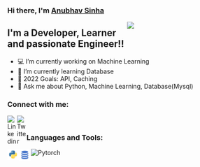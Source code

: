 ### Hi there, I'm [Anubhav Sinha][website]

<img align='right' src="https://media1.tenor.com/images/b6792c305302f79392750175acf06cab/tenor.gif?itemid=13136559" width="230">

## I'm a Developer, Learner and passionate Engineer!!

- 💻 I’m currently working on Machine Learning
- 📡 I’m currently learning Database
- 🥅 2022 Goals: API, Caching
- 💬 Ask me about Python, Machine Learning, Database(Mysql)

### Connect with me:


[<img align="left" alt="Linkedin" width="22px" src="https://icons-for-free.com/download-icon-linked+linkedin+logo+social+icon-1320191784782940875_512.png" />][linkedin]

[<img align="left" alt="Twitter" width="22px" src="https://1000logos.net/wp-content/uploads/2017/06/Twitter-Logo.png" />][twitter]
<br />

### Languages and Tools:

[<img align="left" alt="Python" width="26px" src="https://raw.githubusercontent.com/github/explore/80688e429a7d4ef2fca1e82350fe8e3517d3494d/topics/python/python.png" />][webdevplaylist]
[<img align="left" alt="SQL" width="28px" src="https://raw.githubusercontent.com/github/explore/80688e429a7d4ef2fca1e82350fe8e3517d3494d/topics/sql/sql.png" />][webdevplaylist]
[<img align="left" alt="Pytorch" width="128px" src="https://duckduckgo.com/i/fdc3523f.png" />][webdevplaylist]
<br />

[website]: https://github.com/anubhav1107
[linkedin]: https://www.linkedin.com/in/anubhav-sinha-9334bb180/
[webdevplaylist]: https://github.com/anubhav1107
[twitter]: https://twitter.com/a4anubhavonly


